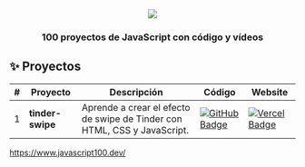 <div align="center">
    <a href="https://www.javascript100.dev">
    <img src="https://github.com/midudev/javascript-100-proyectos/raw/main/web/public/readme.jpg" /> 
    </a>
  <h3>
    <strong>100 proyectos de JavaScript con código y vídeos</strong>
  </h3>
</div>


## ✨ Proyectos

| #   | Proyecto         | Descripción                                                              | Código                                                                                                                                                                                   | Website                                                                                                                                                |
| --- | ---------------- | ------------------------------------------------------------------------ | ---------------------------------------------------------------------------------------------------------------------------------------------------------------------------------------- | ------------------------------------------------------------------------------------------------------------------------------------------------------ |
| 1   | **tinder-swipe** | Aprende a crear el efecto de swipe de Tinder con HTML, CSS y JavaScript. | [![GitHub Badge](https://img.shields.io/badge/Código-181717?logo=github&logoColor=fff&style=flat-square)](https://github.com/midudev/javascript-100-proyectos/tree/main/01-tinder-swipe) | [![Vercel Badge](https://img.shields.io/badge/Website-000?logo=vercel&logoColor=fff&style=flat-square)](https://www.javascript100.dev/01-tinder-swipe) |


https://www.javascript100.dev/

